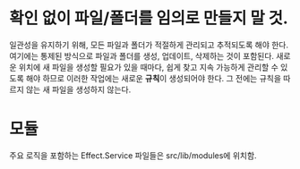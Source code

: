 # 확인 없이 파일/폴더를 임의로 만들지 말 것.

일관성을 유지하기 위해, 모든 파일과 폴더가 적절하게 관리되고 추적되도록 해야 한다. 여기에는 통제된 방식으로 파일과 폴더를 생성, 업데이트, 삭제하는 것이 포함된다.
새로운 위치에 새 파일을 생성할 필요가 있을 때마다, 쉽게 찾고 지속 가능하게 관리할 수 있도록 해야 하므로 이러한 작업에는 새로운 **규칙**이 생성되어야 한다. 그 전에는 규칙을 따르지 않는 새 파일을 생성하지 않는다.

# 모듈

주요 로직을 포함하는 Effect.Service 파일들은 src/lib/modules에 위치함.
